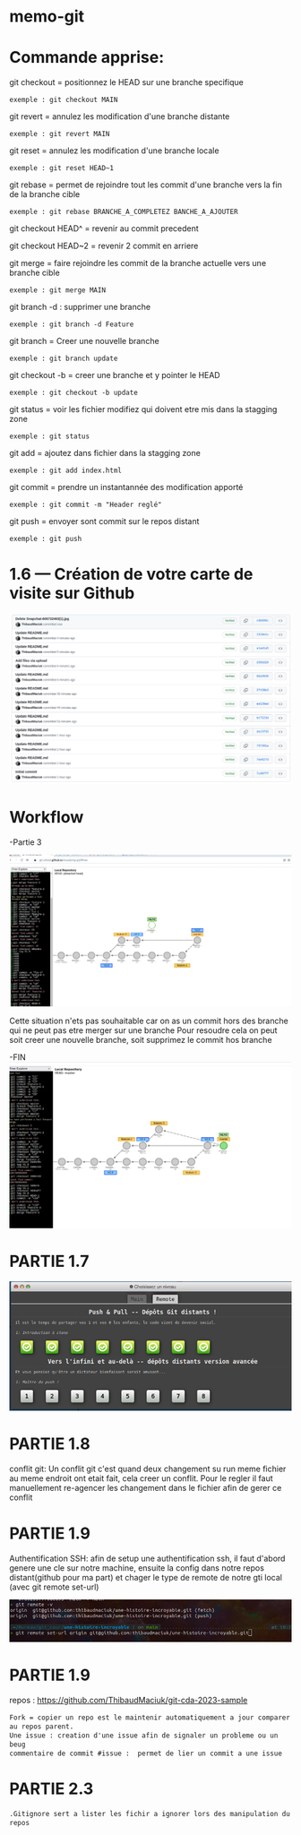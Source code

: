 # memo-git


# Commande apprise:

git checkout = positionnez le HEAD sur une branche specifique

	exemple : git checkout MAIN

git revert = annulez les modification d'une branche distante

	exemple : git revert MAIN

git reset = annulez les modification d'une branche locale

	exemple : git reset HEAD~1

git rebase = permet de rejoindre tout les commit d'une branche vers la fin de la branche cible

	exemple : git rebase BRANCHE_A_COMPLETEZ BANCHE_A_AJOUTER

git checkout HEAD^ = revenir au commit precedent

git checkout HEAD~2 = revenir 2 commit en arriere

git merge =  faire rejoindre les commit de la branche actuelle vers une branche cible

	exemple : git merge MAIN

git branch -d : supprimer une branche

	exemple : git branch -d Feature

git branch = Creer une nouvelle branche

	exemple : git branch update

git checkout -b = creer une branche et y pointer le HEAD

	exemple : git checkout -b update
	
git status = voir les fichier modifiez qui doivent etre mis dans la stagging zone

	exemple : git status
	
git add = ajoutez dans fichier dans la stagging zone

	exemple : git add index.html

git commit = prendre un instantannée des modification apporté

	exemple : git commit -m "Header reglé"

git push = envoyer sont commit sur le repos distant

	exemple : git push


# 1.6 — Création de votre carte de visite sur Github
![alt text](image_2022-12-21_151846360.png)

# Workflow

-Partie 3

![alt text](partie3_workflow.png)

Cette situation n'ets pas souhaitable car on as un commit hors des branche qui ne peut pas etre merger sur une branche
Pour resoudre cela on peut soit creer une nouvelle branche, soit supprimez le commit hos branche 

-FIN
![alt text](workflow_final.png)




# PARTIE 1.7

![alt text](git1.7.png)

# PARTIE 1.8

conflit git:
	Un conflit git c'est quand deux changement su run meme fichier au meme endroit ont etait fait, cela creer un conflit.
	Pour le regler il faut manuellement re-agencer les changement dans le fichier afin de gerer ce conflit
	
	
# PARTIE 1.9

Authentification SSH:
	afin de setup une authentification ssh, il faut d'abord genere une cle sur notre machine, ensuite la config dans notre repos distant(github pour ma part) et chager le type de remote de notre gti local (avec git remote set-url)

![alt text](git1.9.png)


# PARTIE 1.9

repos : https://github.com/ThibaudMaciuk/git-cda-2023-sample

	Fork = copier un repo est le maintenir automatiquement a jour comparer au repos parent.
	Une issue : creation d'une issue afin de signaler un probleme ou un beug
	commentaire de commit #issue :  permet de lier un commit a une issue
# PARTIE 2.3

	.Gitignore sert a lister les fichir a ignorer lors des manipulation du repos
